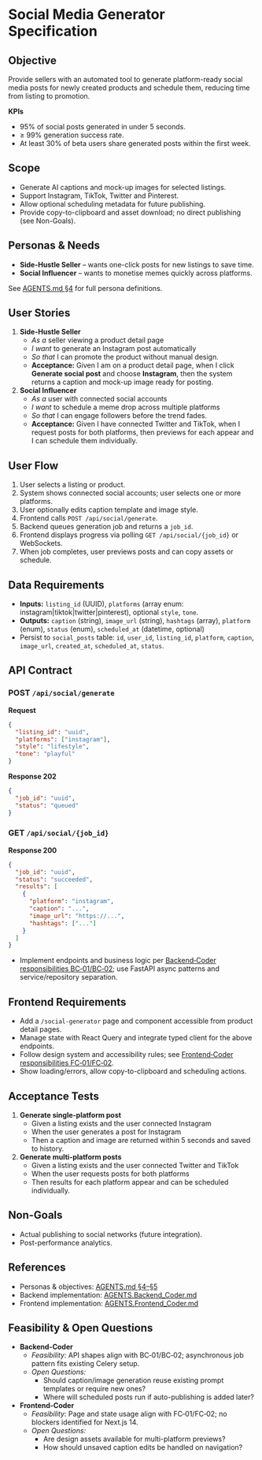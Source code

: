 # Social Media Generator Specification

## Objective
Provide sellers with an automated tool to generate platform-ready social media posts for newly created products and schedule them, reducing time from listing to promotion.

**KPIs**
- 95% of social posts generated in under 5 seconds.
- ≥ 99% generation success rate.
- At least 30% of beta users share generated posts within the first week.

## Scope
- Generate AI captions and mock-up images for selected listings.
- Support Instagram, TikTok, Twitter and Pinterest.
- Allow optional scheduling metadata for future publishing.
- Provide copy-to-clipboard and asset download; no direct publishing (see Non-Goals).

## Personas & Needs
- **Side-Hustle Seller** – wants one-click posts for new listings to save time.
- **Social Influencer** – wants to monetise memes quickly across platforms.

See [AGENTS.md §4](../../agents.md#4--personas--problem-statements) for full persona definitions.

## User Stories
1. **Side-Hustle Seller**
   - *As a* seller viewing a product detail page
   - *I want* to generate an Instagram post automatically
   - *So that* I can promote the product without manual design.
   - **Acceptance:** Given I am on a product detail page, when I click **Generate social post** and choose **Instagram**, then the system returns a caption and mock-up image ready for posting.
2. **Social Influencer**
   - *As a* user with connected social accounts
   - *I want* to schedule a meme drop across multiple platforms
   - *So that* I can engage followers before the trend fades.
   - **Acceptance:** Given I have connected Twitter and TikTok, when I request posts for both platforms, then previews for each appear and I can schedule them individually.

## User Flow
1. User selects a listing or product.
2. System shows connected social accounts; user selects one or more platforms.
3. User optionally edits caption template and image style.
4. Frontend calls `POST /api/social/generate`.
5. Backend queues generation job and returns a `job_id`.
6. Frontend displays progress via polling `GET /api/social/{job_id}` or WebSockets.
7. When job completes, user previews posts and can copy assets or schedule.

## Data Requirements
- **Inputs:** `listing_id` (UUID), `platforms` (array enum: instagram|tiktok|twitter|pinterest), optional `style`, `tone`.
- **Outputs:** `caption` (string), `image_url` (string), `hashtags` (array), `platform` (enum), `status` (enum), `scheduled_at` (datetime, optional)
- Persist to `social_posts` table: `id`, `user_id`, `listing_id`, `platform`, `caption`, `image_url`, `created_at`, `scheduled_at`, `status`.

## API Contract
### POST `/api/social/generate`
**Request**
```json
{
  "listing_id": "uuid",
  "platforms": ["instagram"],
  "style": "lifestyle",
  "tone": "playful"
}
```
**Response 202**
```json
{
  "job_id": "uuid",
  "status": "queued"
}
```

### GET `/api/social/{job_id}`
**Response 200**
```json
{
  "job_id": "uuid",
  "status": "succeeded",
  "results": [
    {
      "platform": "instagram",
      "caption": "...",
      "image_url": "https://...",
      "hashtags": ["..."]
    }
  ]
}
```
- Implement endpoints and business logic per [Backend‑Coder responsibilities BC‑01/BC‑02](../../agents_backend_coder.md#2--responsibilities); use FastAPI async patterns and service/repository separation.

## Frontend Requirements
- Add a `/social-generator` page and component accessible from product detail pages.
- Manage state with React Query and integrate typed client for the above endpoints.
- Follow design system and accessibility rules; see [Frontend‑Coder responsibilities FC‑01/FC‑02](../../agents_frontend_coder.md#2--responsibilities).
- Show loading/errors, allow copy-to-clipboard and scheduling actions.

## Acceptance Tests
1. **Generate single-platform post**
   - Given a listing exists and the user connected Instagram
   - When the user generates a post for Instagram
   - Then a caption and image are returned within 5 seconds and saved to history.
2. **Generate multi-platform posts**
   - Given a listing exists and the user connected Twitter and TikTok
   - When the user requests posts for both platforms
   - Then results for each platform appear and can be scheduled individually.

## Non-Goals
- Actual publishing to social networks (future integration).
- Post-performance analytics.

## References
- Personas & objectives: [AGENTS.md §4–§5](../../agents.md#4--personas--problem-statements)
- Backend implementation: [AGENTS.Backend_Coder.md](../../agents_backend_coder.md)
- Frontend implementation: [AGENTS.Frontend_Coder.md](../../agents_frontend_coder.md)

## Feasibility & Open Questions
- **Backend-Coder**
  - *Feasibility:* API shapes align with BC‑01/BC‑02; asynchronous job pattern fits existing Celery setup.
  - *Open Questions:*
    - Should caption/image generation reuse existing prompt templates or require new ones?
    - Where will scheduled posts run if auto-publishing is added later?
- **Frontend-Coder**
  - *Feasibility:* Page and state usage align with FC‑01/FC‑02; no blockers identified for Next.js 14.
  - *Open Questions:*
    - Are design assets available for multi-platform previews?
    - How should unsaved caption edits be handled on navigation?
